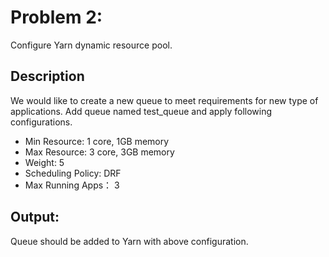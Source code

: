 # Problem 2: 
Configure Yarn dynamic resource pool.
## Description
We would like to create a new queue to meet requirements for new type of applications.
Add queue named test_queue and apply following configurations.
  * Min Resource: 1 core, 1GB memory
  * Max Resource: 3 core, 3GB memory
  * Weight: 5
  * Scheduling Policy: DRF
  * Max Running Apps： 3
## Output: 
Queue should be added to Yarn with above configuration.
